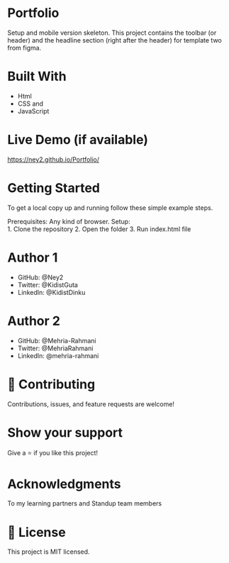# Portfolio
Setup and mobile version skeleton.
This project contains the toolbar (or header) and the headline section (right after the header) for template two from figma.

# Built With
   - Html
   - CSS and 
   - JavaScript
   

# Live Demo (if available)
  https://ney2.github.io/Portfolio/ 

# Getting Started
  To get a local copy up and running follow these simple example steps.

  Prerequisites: Any kind of browser. Setup:  
           1. Clone the repository
           2. Open the folder
           3. Run index.html file
           
# Author 1
  - GitHub: @Ney2
  - Twitter: @KidistGuta
  - LinkedIn: @KidistDinku

# Author 2
  - GitHub: @Mehria-Rahmani
  - Twitter: @MehriaRahmani
  - LinkedIn: @mehria-rahmani

# 🤝 Contributing
Contributions, issues, and feature requests are welcome!

# Show your support
Give a ⭐️ if you like this project!

# Acknowledgments
To my learning partners and Standup team members

# 📝 License
This project is MIT licensed.
